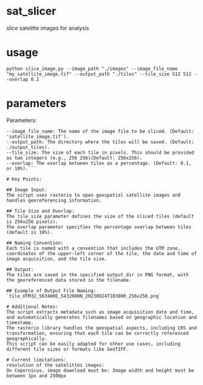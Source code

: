 # sat_slicer
slice satelitte images for analysis

# usage
`python slice_image.py --image_path "./images" --image_file_name "my_satellite_image.tif" --output_path "./tiles" --tile_size 512 512 --overlap 0.2`

# parameters
Parameters:
``` --image_path: The directory where the satellite image is located. (Default: . which refers to the current directory).
--image_file_name: The name of the image file to be sliced. (Default: 'satellite_image.tif').
--output_path: The directory where the tiles will be saved. (Default: ./output_tiles).
--tile_size: The size of each tile in pixels. This should be provided as two integers (e.g., 256 256)(Default: 256x256).
--overlap: The overlap between tiles as a percentage. (Default: 0.1, or 10%).```

# Key Points:

## Image Input:
The script uses rasterio to open geospatial satellite images and handles georeferencing information.

## Tile Size and Overlap:
The tile_size parameter defines the size of the sliced tiles (default is 256x256 pixels).
The overlap parameter specifies the percentage overlap between tiles (default is 10%).

## Naming Convention:
Each tile is named with a convention that includes the UTM zone, coordinates of the upper-left corner of the tile, the date and time of image acquisition, and the tile size.

## Output:
The tiles are saved in the specified output_dir in PNG format, with the georeferenced data stored in the filename.

## Example of Output File Naming:
`tile_UTM32_563400E_5432000N_20230924T103000_256x256.png`

# Additional Notes:
The script extracts metadata such as image acquisition date and time, and automatically generates filenames based on geographic location and timestamp.
The rasterio library handles the geospatial aspects, including CRS and transformation, ensuring that each tile can be correctly referenced geographically.
This script can be easily adapted for other use cases, including different tile sizes or formats like GeoTIFF.

# Current limitations:
resolution of the satelittes images:
On Copernicus, image download must be: Image width and height must be between 1px and 2500px